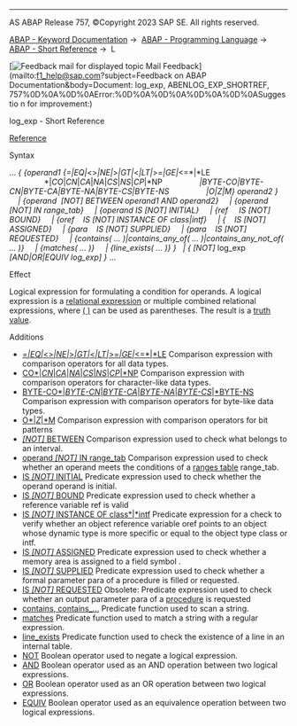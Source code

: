   

* * *

AS ABAP Release 757, ©Copyright 2023 SAP SE. All rights reserved.

[ABAP - Keyword Documentation](javascript:call_link\('abenabap.htm'\)) →  [ABAP - Programming Language](javascript:call_link\('abenabap_reference.htm'\)) →  [ABAP - Short Reference](javascript:call_link\('abenabap_shortref.htm'\)) →  L

 [![](Mail.gif?object=Mail.gif&sap-language=EN "Feedback mail for displayed topic") Mail Feedback](mailto:f1_help@sap.com?subject=Feedback on ABAP Documentation&body=Document: log_exp, ABENLOG_EXP_SHORTREF, 757%0D%0A%0D%0AError:%0D%0A%0D%0A%0D%0A%0D%0ASuggestio
n for improvement:)

log\_exp - Short Reference

[Reference](javascript:call_link\('abenlogexp.htm'\))

Syntax

... *{* *{*operand1 *{*\=*|*EQ*|*<>*|*NE*|*\>*|*GT*|*<*|*LT*|*\>=*|*GE*|*<=*|*LE
                *|*CO*|*CN*|*CA*|*NA*|*CS*|*NS*|*CP*|*NP
                *|*BYTE-CO*|*BYTE-CN*|*BYTE-CA*|*BYTE-NA*|*BYTE-CS*|*BYTE-NS
                *|*O*|*Z*|*M*}* operand2 *}*
    *|* *{*operand  *\[*NOT*\]* BETWEEN operand1 AND operand2*}*
    *|* *{*operand *\[*NOT*\]* IN range\_tab*}*
    *|* *{*operand IS *\[*NOT*\]* INITIAL*}*
    *|* *{*ref     IS *\[*NOT*\]* BOUND*}*
    *|* *{*oref    IS *\[*NOT*\]* INSTANCE OF class*|*intf*}*
    *|* *{*<fs>    IS *\[*NOT*\]* ASSIGNED*}*
    *|* *{*para    IS *\[*NOT*\]* SUPPLIED*}*
    *|* *{*para    IS *\[*NOT*\]* REQUESTED*}*
    *|* *{*contains( ... )*|*contains\_any\_of( ... )*|*contains\_any\_not\_of( ... )*}*
    *|* *{*matches( ... )*}*
    *|* *{*line\_exists( ... )*}* *}*
  *|* *{* *\[*NOT*\]* log\_exp *\[*AND*|*OR*|*EQUIV log\_exp*\]* *}* ...

Effect

Logical expression for formulating a condition for operands. A logical expression is a [relational expression](javascript:call_link\('abenrelational_expression_glosry.htm'\) "Glossary Entry") or multiple combined relational expressions, where [( )](javascript:call_link\('abenlogexp_bracket.htm'\)) can be used as parentheses. The result is a [truth value](javascript:call_link\('abentruth_value_glosry.htm'\) "Glossary Entry").

Additions   

-   [\=*|*EQ*|*<>*|*NE*|*\>*|*GT*|*<*|*LT*|*\>=*|*GE*|*<=*|*LE](javascript:call_link\('abenlogexp_any_operand.htm'\))
    Comparison expression with comparison operators for all data types.
-   [CO*|*CN*|*CA*|*NA*|*CS*|*NS*|*CP*|*NP](javascript:call_link\('abenlogexp_strings.htm'\))
    Comparison expression with comparison operators for character-like data types.
-   [BYTE-CO*|*BYTE-CN*|*BYTE-CA*|*BYTE-NA*|*BYTE-CS*|*BYTE-NS](javascript:call_link\('abenlogexp_bytes.htm'\))
    Comparison expression with comparison operators for byte-like data types.
-   [O*|*Z*|*M](javascript:call_link\('abenlogexp_bitmasks.htm'\))
    Comparison expression with comparison operators for bit patterns
-   [*\[*NOT*\]* BETWEEN](javascript:call_link\('abenlogexp_between.htm'\))
    Comparison expression used to check what belongs to an interval.
-   [operand *\[*NOT*\]* IN range\_tab](javascript:call_link\('abenlogexp_select_option.htm'\))
    Comparison expression used to check whether an operand meets the conditions of a [ranges table](javascript:call_link\('abenranges_table_glosry.htm'\) "Glossary Entry") range\_tab.
-   [IS *\[*NOT*\]* INITIAL](javascript:call_link\('abenlogexp_initial.htm'\))
    Predicate expression used to check whether the operand operand is initial.
-   [IS *\[*NOT*\]* BOUND](javascript:call_link\('abenlogexp_bound.htm'\))
    Predicate expression used to check whether a reference variable ref is valid
-   [IS *\[*NOT*\]* INSTANCE OF class*|*intf](javascript:call_link\('abenlogexp_instance_of.htm'\))
    Predicate expression for a check to verify whether an object reference variable oref points to an object whose dynamic type is more specific or equal to the object type class or intf.
-   [IS *\[*NOT*\]* ASSIGNED](javascript:call_link\('abenlogexp_assigned.htm'\))
    Predicate expression used to check whether a memory area is assigned to a field symbol <fs>.
-   [IS *\[*NOT*\]* SUPPLIED](javascript:call_link\('abenlogexp_supplied.htm'\))
    Predicate expression used to check whether a formal parameter para of a procedure is filled or requested.
-   [IS *\[*NOT*\]* REQUESTED](javascript:call_link\('abenlogexp_requested.htm'\))
    Obsolete: Predicate expression used to check whether an output parameter para of a [procedure](javascript:call_link\('abenprocedure_glosry.htm'\) "Glossary Entry") is requested
-   [contains, contains\_...](javascript:call_link\('abencontains_functions.htm'\))
    Predicate function used to scan a string.
-   [matches](javascript:call_link\('abenmatches_functions.htm'\))
    Predicate function used to match a string with a regular expression.
-   [line\_exists](javascript:call_link\('abenline_exists_function.htm'\))
    Predicate function used to check the existence of a line in an internal table.
-   [NOT](javascript:call_link\('abenlogexp_not.htm'\))
    Boolean operator used to negate a logical expression.
-   [AND](javascript:call_link\('abenlogexp_and.htm'\))
    Boolean operator used as an AND operation between two logical expressions.
-   [OR](javascript:call_link\('abenlogexp_or.htm'\))
    Boolean operator used as an OR operation between two logical expressions.
-   [EQUIV](javascript:call_link\('abenlogexp_and.htm'\))
    Boolean operator used as an equivalence operation between two logical expressions.